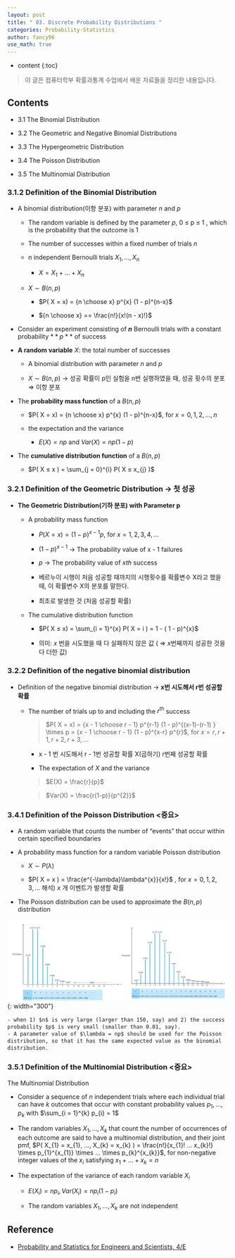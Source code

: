 ```yaml
---
layout: post
title: " 03. Discrete Probability Distributions "
categories: Probability-Statistics
author: fancy96
use_math: true
---
```

* content
{:toc}

> 이 글은 컴퓨터학부 확률과통계 수업에서 배운 자료들을 정리한 내용입니다.

## Contents

* 3.1 The Binomial Distribution

* 3.2 The Geometric and Negative Binomial Distributions

* 3.3 The Hypergeometric Distribution

* 3.4 The Poisson Distribution

* 3.5 The Multinomial Distribution

### 3.1.2 Definition of the Binomial Distribution

* A binomial distribution(이항 분포) with parameter $n$ and $p$
  
  * The random variable is defined by the parameter $p$, 0 ≤ p ≤ 1 , which is the probability that the outcome is 1
  
  * The number of successes within a fixed number of trials $n$

  * n independent Bernoulli trials $X_{1}, … , X_{n}$
    
    * $X = X_{1} + . . . + X_{n}$

  * $X \sim B(n, p)$
    
    * $P( X = x) = {n \choose x} p^{x} (1 - p)^{n-x}$
      
    * ${n \choose x} ==  \frac{n!}{x!(n - x)!}$


* Consider an experiment consisting of **$n$**  Bernoulli trials with a constant probability $**p**$ of success

* **A random variable** $X$: the total number of successes
  
  * A binomial distribution with parameter $n$ and $p$
    
  * $X \sim B(n, p)$ → 성공 확률이 p인 실험을 n번 실행하였을 때, 성공 횟수의 분포 ⇒ 이항 분포

* The **probability mass function** of a $B( n, p )$
  
  * $P( X = x) = {n \choose x} p^{x} (1 - p)^{n-x}$, for $x = 0, 1, 2, …, n$
    
  * the expectation and the variance
  
    * $E(X) = np$ and $Var(X) = np(1-p)$

* The **cumulative distribution function** of a $B(n, p)$
  
  * $P( X ≤ x ) = \sum_{j = 0}^{i} P( X ≤ x_{j} )$


### 3.2.1 Definition of the Geometric Distribution → 첫 성공

* **The Geometric Distribution(기하 분포) with Parameter p**
  
  * A probability mass function
  
    * $P( X = x) = (1 - p)^{x-1}p$, for $x = 1, 2, 3, 4, …$
    
    * $(1 - p)^{x-1}$ → The probability value of x - 1 failures
            
    * $p$ → The probability value of $x{th}$ success
            
    * 베르누이 시행이 처음 성공할 때까지의 시행횟수를 확률변수 X라고 했을 때, 이 확률변수 X의 분포를 말한다.
            
    * 최초로 발생한 것 (처음 성공할 확률)
    
  * The cumulative distribution function
            
    * $P( X ≤ x) = \sum_{i = 1}^{x} P( X = i ) = 1 - ( 1 - p)^{x}$
              
    * 의미: $x$ 번을 시도했을 때 다 실패하지 않은 값 ( ⇒ $x$번째까지 성공한 것을 다 더한 값)


### 3.2.2 Definition of the negative binomial distribution

* Definition of the negative binomial distribution  → **x번 시도해서 r번 성공할 확률**
  
  * The number of trials up to and including the $r^{th}$ success
  
    > $P( X = x) = {x - 1 \choose r - 1} p^{r-1} (1 - p)^{(x-1)-(r-1) } \times p = {x - 1 \choose r - 1} (1 - p)^{x-r} p^{r}$, for $x = r, r + 1, r + 2, r + 3, …$
    
    * x - 1 번 시도해서 r - 1번 성공할 확률 X(곱하기) r번째 성공할 확률

    * The expectation of $X$ and the variance
                
    > $E(X) = \frac{r}{p}$
  
    > $Var(X) = \frac{r(1-p)}{p^{2}}$
    

### 3.4.1 Definition of the Poisson Distribution <중요>

* A random variable that counts the number of “events” that occur within certain specified boundaries

* A probability mass function for a random variable Poisson distribution
  
  * $X \sim P(\lambda)$
    
  * $P( X = x ) = \frac{e^{-\lambda}\lambda^{x}}{x!}$ , for $x = 0, 1, 2, 3, …$ 해석) $x$ 개 이벤트가 발생할 확률

* The Poisson distribution can be used to approximate the $B(n, p)$ distribution

![](/assets/img/ps/ps-03-discrete-probability-distributions_1.png){: width="300"}

    - when 1) $n$ is very large (larger than 150, say) and 2) the success probability $p$ is very small (smaller than 0.01, say).
    - A parameter value of $\lambda = np$ should be used for the Poisson distribution, so that it has the same expected value as the binomial distribution.


### 3.5.1 Definition of the Multinomial Distribution <중요>

The Multinomial Distribution

* Consider a sequence of $n$ independent trials where each individual trial can have $k$ outcomes that occur with constant probability values $p_{1}, …, p_{k}$ with $\sum_{i = 1}^{k} p_{i} = 1$
  
* The random variables $X_{1}, …, X_{k}$ that count the number of occurrences of each outcome are said to have a multinomial distribution, and their joint pmf, $P( X_{1} = x_{1}, …, X_{k} = x_{k} ) = \frac{n!}{x_{1}! … x_{k}!} \times p_{1}^{x_{1}} \times … \times p_{k}^{x_{k}}$, for non-negative integer values of the $x_{i}$ satisfying $x_{1} + … + x_{k} = n$

* The expectation of the variance of each random variable $X_{i}$

  * $E(X_{i}) = np_{i} , Var(X_{i}) = np_{i}(1 - p_{i})$
          
  * The random variables $X_{1}, …, X_{k}$ are not independent


## Reference

* [Probability and Statistics for Engineers and Scientists, 4/E](http://www.yes24.com/Product/Goods/5404183)
